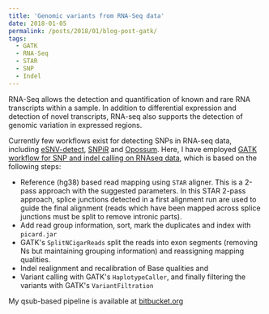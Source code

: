 ```yaml
---
title: 'Genomic variants from RNA-Seq data'
date: 2018-01-05
permalink: /posts/2018/01/blog-post-gatk/
tags:
  - GATK
  - RNA-Seq
  - STAR
  - SNP
  - Indel
---
```

RNA-Seq allows the detection and quantification of known and rare RNA transcripts within a sample. In addition to differential expression and detection of novel transcripts, RNA-seq also supports the detection of genomic variation in expressed regions.

Currently few workflows exist for detecting SNPs in RNA-seq data, including [eSNV-detect](http://bioinformaticstools.mayo.edu/research/esnv-detect/), [SNPiR](https://github.com/rpiskol/SNPiR) and [Opossum](https://github.com/pysam-developers/pysam). Here, I have employed [GATK workflow for SNP and indel calling on RNAseq data](https://software.broadinstitute.org/gatk/documentation/article.php?id=3891), which is based on the following steps: 
- Reference (hg38) based read mapping using `STAR` aligner. This is a 2-pass approach with the suggested parameters. In this STAR 2-pass approach, splice junctions detected in a first alignment run are used to guide the final alignment (reads which have been mapped across splice junctions must be split to remove intronic parts).
- Add read group information, sort, mark the duplicates and index with `picard.jar` 
- GATK's `SplitNCigarReads` split the reads into exon segments (removing Ns but maintaining grouping information) and reassigning mapping qualities.
- Indel realignment and recalibration of Base qualities and
- Variant calling with GATK's `HaplotypeCaller`, and finally filtering the variants with GATK's `VariantFiltration`

My qsub-based pipeline is available at [bitbucket.org](https://bitbucket.org/adinasarapu/clustercomputing/src/3e9a2b3881ea0e2afbe58df325ca693ecfac4fbc/job_rnaseq_variant_caller.sh)
